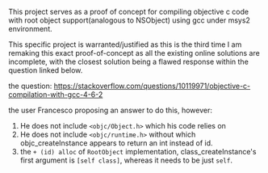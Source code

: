 This project serves as a proof of concept for compiling objective c code with root object support(analogous to NSObject) using gcc under msys2 environment. 

This specific project is warranted/justified as this is the third time I am remaking this exact proof-of-concept as all the existing online solutions are incomplete, with the closest solution being a flawed response within the question linked below. 

the question: https://stackoverflow.com/questions/10119971/objective-c-compilation-with-gcc-4-6-2

the user Francesco proposing an answer to do this, however: 
1. He does not include `<objc/Object.h>` which his code relies on
2. He does not include `<objc/runtime.h>` without which objc_createInstance appears to return an int instead of id.
3. the `+ (id) alloc` of `RootObject` implementation, class_createInstance's first argument is `[self class]`, whereas it 
    needs to be just `self`.
